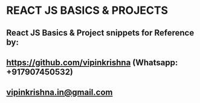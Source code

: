 # REACT JS BASICS & PROJECTS

## React JS Basics & Project snippets for Reference by:
## https://github.com/vipinkrishna (Whatsapp: +917907450532)
## vipinkrishna.in@gmail.com
